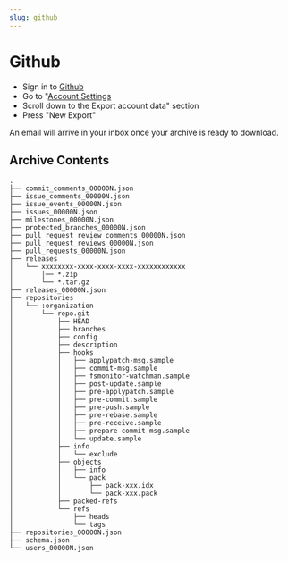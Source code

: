 ```yaml
---
slug: github
---
```

# Github

* Sign in to [Github](https://github.com/)
* Go to "[Account Settings](https://github.com/settings/admin)
* Scroll down to the Export account data" section
* Press "New Export"

An email will arrive in your inbox once your archive is ready to download.

## Archive Contents

```
.
├── commit_comments_00000N.json
├── issue_comments_00000N.json
├── issue_events_00000N.json
├── issues_00000N.json
├── milestones_00000N.json
├── protected_branches_00000N.json
├── pull_request_review_comments_00000N.json
├── pull_request_reviews_00000N.json
├── pull_requests_00000N.json
├── releases
│   └── xxxxxxxx-xxxx-xxxx-xxxx-xxxxxxxxxxxx
│       │── *.zip
│       └── *.tar.gz
├── releases_00000N.json
├── repositories
│   └── :organization
│       └── repo.git
│           ├── HEAD
│           ├── branches
│           ├── config
│           ├── description
│           ├── hooks
│           │   ├── applypatch-msg.sample
│           │   ├── commit-msg.sample
│           │   ├── fsmonitor-watchman.sample
│           │   ├── post-update.sample
│           │   ├── pre-applypatch.sample
│           │   ├── pre-commit.sample
│           │   ├── pre-push.sample
│           │   ├── pre-rebase.sample
│           │   ├── pre-receive.sample
│           │   ├── prepare-commit-msg.sample
│           │   └── update.sample
│           ├── info
│           │   └── exclude
│           ├── objects
│           │   ├── info
│           │   └── pack
│           │       ├── pack-xxx.idx
│           │       └── pack-xxx.pack
│           ├── packed-refs
│           └── refs
│               ├── heads
│               └── tags
├── repositories_00000N.json
├── schema.json
└── users_00000N.json
```
